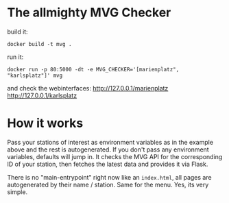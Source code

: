 # The allmighty MVG Checker

build it:
```
docker build -t mvg .
```

run it:
```
docker run -p 80:5000 -dt -e MVG_CHECKER='[marienplatz", "karlsplatz"]' mvg
```

and check the webinterfaces:
http://127.0.0.1/marienplatz
http://127.0.0.1/karlsplatz

# How it works

Pass your stations of interest as environment variables as in the example above and the rest is autogenerated. If you don't pass any environment variables, defaults will jump in.
It checks the MVG API for the corresponding ID of your station, then fetches the latest data and provides it via Flask.

There is no "main-entrypoint" right now like an `index.html`, all pages are autogenerated by their name / station. Same for the menu. Yes, its very simple.
